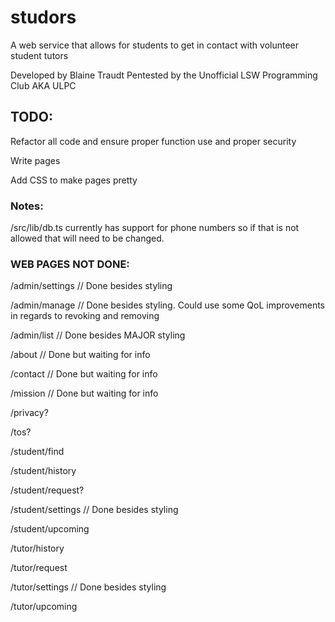 # studors

A web service that allows for students to get in contact with volunteer student tutors

Developed by Blaine Traudt
Pentested by the Unofficial LSW Programming Club AKA ULPC

## TODO:

Refactor all code and ensure proper function use and proper security

Write pages

Add CSS to make pages pretty

### Notes:

/src/lib/db.ts currently has support for phone numbers so if that is not allowed that will need to be changed.

### WEB PAGES NOT DONE:

/admin/settings // Done besides styling

/admin/manage // Done besides styling. Could use some QoL improvements in regards to revoking and removing

/admin/list // Done besides MAJOR styling

/about // Done but waiting for info

/contact // Done but waiting for info

/mission // Done but waiting for info

/privacy?

/tos?

/student/find

/student/history

/student/request?

/student/settings // Done besides styling

/student/upcoming

/tutor/history

/tutor/request

/tutor/settings // Done besides styling

/tutor/upcoming
